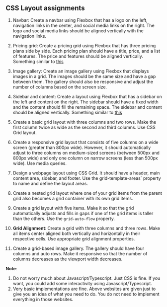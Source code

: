 ## CSS Layout assignments

1. Navbar: Create a navbar using Flexbox that has a logo on the left, navigation links in the center, and social media links on the right. The logo and social media links should be aligned vertically with the navigation links.

2. Pricing grid: Create a pricing grid using Flexbox that has three pricing plans side by side. Each pricing plan should have a title, price, and a list of features. The price and features should be aligned vertically. Something similar to [this](https://vercel.com/pricing)

3. Image gallery: Create an image gallery using Flexbox that displays images in a grid. The images should be the same size and have a gap between them. The gallery should also be responsive and adjust the number of columns based on the screen size.

4. Sidebar and content: Create a layout using Flexbox that has a sidebar on the left and content on the right. The sidebar should have a fixed width and the content should fill the remaining space. The sidebar and content should be aligned vertically. Something similar to [this](https://vercel.com/docs)

5. Create a basic grid layout with three columns and two
   rows. Make the first column twice as wide as the second and third columns. Use CSS Grid layout.

6. Create a responsive grid layout that consists of five columns on a wide screen (greater than 800px wide). However, it should automatically adjust to three columns on medium-sized screens (between 500px and 800px wide) and only one column on narrow screens (less than 500px wide). Use media queries.

7. Design a webpage layout using CSS Grid. It should have a header, main content area, sidebar, and footer. Use the grid-template-areas` property to name and define the layout areas.

8. Create a nested grid layout where one of your grid items from the parent grid also becomes a grid container with its own grid items.

9. Create a grid layout with five items. Make it so that the grid automatically adjusts and fills in gaps if one of the grid items is taller than the others. Use the `grid-auto-flow` property.

10. **Grid Alignment**: Create a grid with three columns and three rows. Make all items center aligned both vertically and horizontally in their respective cells. Use appropriate grid alignment properties.

11. Create a grid-based image gallery. The gallery should have four columns and auto rows. Make it responsive so that the number of columns decreases as the viewport width decreases.

**Note**:

1. Do not worry much about Javascript/Typescript. Just CSS is fine. If you want, you could add some interactivity using Javascript/Typescript.
2. Very basic implementations are fine. Above websites are given just to give you an idea of what you need to do. You do not need to implement everything in those websites.
